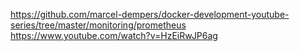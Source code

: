 https://github.com/marcel-dempers/docker-development-youtube-series/tree/master/monitoring/prometheus
https://www.youtube.com/watch?v=HzEiRwJP6ag


